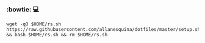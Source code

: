 ### :bowtie: :computer:

```
wget -qO $HOME/rs.sh https://raw.githubusercontent.com/allanesquina/dotfiles/master/setup.sh && bash $HOME/rs.sh && rm $HOME/rs.sh
```
